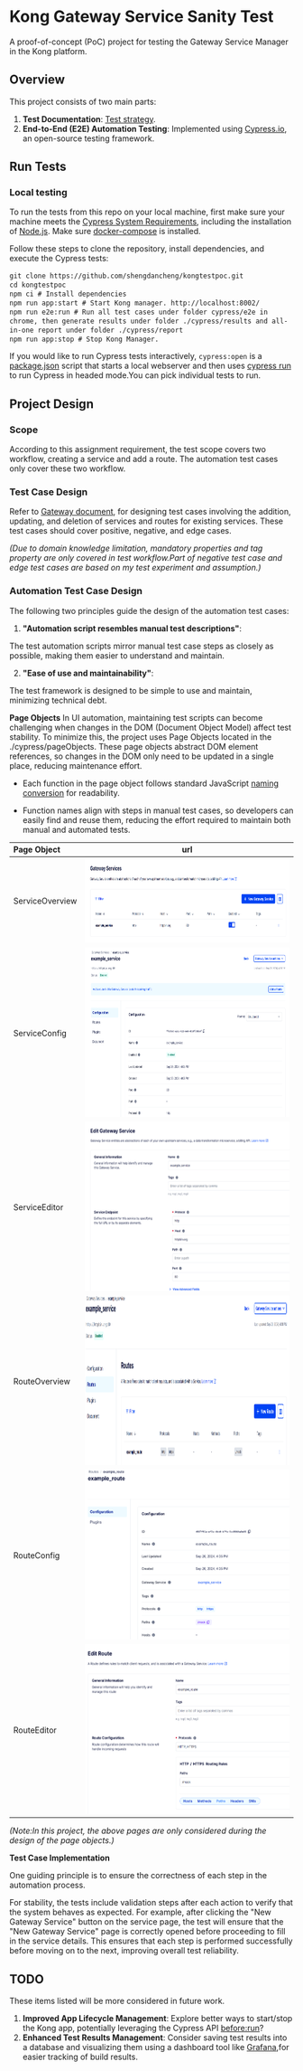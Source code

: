 # Kong Gateway Service Sanity Test

A proof-of-concept (PoC) project for testing the Gateway Service Manager in the Kong platform.

## Overview

This project consists of two main parts:

1. **Test Documentation**: [Test strategy](https://github.com/shengdancheng/kongtestpoc/blob/main/test_doc/Test%20Strategy_service_route_sanity_test.docx).
2. **End-to-End (E2E) Automation Testing**: Implemented using [Cypress.io](https://www.cypress.io/), an open-source testing framework.

## Run Tests

### Local testing

To run the tests from this repo on your local machine, first make sure your machine meets the [Cypress System Requirements](https://on.cypress.io/guides/getting-started/installing-cypress#System-requirements), including the installation of [Node.js](https://docs.cypress.io/guides/getting-started/installing-cypress#Installing-Nodejs).
Make sure [docker-compose](https://docs.docker.com/compose/install/) is installed.

Follow these steps to clone the repository, install dependencies, and execute the Cypress tests:

```shell
git clone https://github.com/shengdancheng/kongtestpoc.git
cd kongtestpoc
npm ci # Install dependencies
npm run app:start # Start Kong manager. http://localhost:8002/
npm run e2e:run # Run all test cases under folder cypress/e2e in chrome, then generate results under folder ./cypress/results and all-in-one report under folder ./cypress/report
npm run app:stop # Stop Kong Manager.
```

If you would like to run Cypress tests interactively, `cypress:open` is a [package.json](./package.json) script that starts a local webserver and then uses [cypress run](https://docs.cypress.io/guides/guides/command-line#cypress-run) to run Cypress in headed mode.You can pick individual tests to run.

## Project Design

### Scope

According to this assignment requirement, the test scope covers two workflow, creating a service and add a route.
The automation test cases only cover these two workflow.

### Test Case Design

Refer to [Gateway document](https://docs.konghq.com/gateway/latest/kong-manager/get-started/services-and-routes/), for designing test cases involving the addition, updating, and deletion of services and routes for existing services. These test cases should cover positive, negative, and edge cases. 

*(Due to domain knowledge limitation, mandatory properties and tag property are only covered in test workflow.Part of negative test case and edge test cases are based on my test experiment and assumption.)*

### Automation Test Case Design
The following two principles guide the design of the automation test cases:

1. **"Automation script resembles manual test descriptions"**:

The test automation scripts mirror manual test case steps as closely as possible, making them easier to understand and maintain.

2. **"Ease of use and maintainability"**:

The test framework is designed to be simple to use and maintain, minimizing technical debt.

**Page Objects**
In UI automation, maintaining test scripts can become challenging when changes in the DOM (Document Object Model) affect test stability. To minimize this, the project uses Page Objects located in the ./cypress/pageObjects. These page objects abstract DOM element references, so changes in the DOM only need to be updated in a single place, reducing maintenance effort.
- Each function in the page object follows standard JavaScript [naming conversion](https://www.w3schools.com/js/js_conventions.asp) for readability.

- Function names align with steps in manual test cases, so developers can easily find and reuse them, reducing the effort required to maintain both manual and automated tests.

| Page Object     | url |
| :---        |    :----:   |
| ServiceOverview     |  <img src="https://github.com/shengdancheng/kongtestpoc/blob/main/img/service_overview.png" width="700" height="150" />| 
| ServiceConfig   | <img src="https://github.com/shengdancheng/kongtestpoc/blob/main/img/service_config.png" width="700" height="300" />       |
| ServiceEditor  |  <img src="https://github.com/shengdancheng/kongtestpoc/blob/main/img/service_editor.png" width="700" height="300" />         |
| RouteOverview  | <img src="https://github.com/shengdancheng/kongtestpoc/blob/main/img/route_overview.png" width="700" height="300" />        | 
| RouteConfig  | <img src="https://github.com/shengdancheng/kongtestpoc/blob/main/img/route_config.png" width="700" height="300" />        |
| RouteEditor  | <img src="https://github.com/shengdancheng/kongtestpoc/blob/main/img/route_editor.png" width="700" height="300" />       |

*(Note:In this project, the above pages are only considered during the design of the page objects.)*

**Test Case Implementation**

One guiding principle is to ensure the correctness of each step in the automation process.

For stability, the tests include validation steps after each action to verify that the system behaves as expected. For example, after clicking the "New Gateway Service" button on the service page, the test will ensure that the "New Gateway Service" page is correctly opened before proceeding to fill in the service details. This ensures that each step is performed successfully before moving on to the next, improving overall test reliability.

## TODO

These items listed will be more considered in future work.

1. **Improved App Lifecycle Management**:
   Explore better ways to start/stop the Kong app, potentially leveraging the Cypress API [before:run](https://docs.cypress.io/api/plugins/before-run-api#__docusaurus_skipToContent_fallback)?
2. **Enhanced Test Results Management**:
   Consider saving test results into a database and visualizing them using a dashboard tool like [Grafana](https://grafana.com/),for easier tracking of build results.
